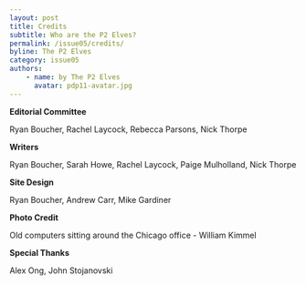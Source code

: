 ```yaml
---
layout: post
title: Credits
subtitle: Who are the P2 Elves?
permalink: /issue05/credits/
byline: The P2 Elves
category: issue05
authors:
    - name: by The P2 Elves
      avatar: pdp11-avatar.jpg
---
```

**Editorial Committee**

Ryan Boucher, Rachel Laycock, Rebecca Parsons, Nick Thorpe

**Writers**

Ryan Boucher, Sarah Howe, Rachel Laycock, Paige Mulholland, Nick Thorpe

**Site Design**

Ryan Boucher, Andrew Carr, Mike Gardiner

**Photo Credit**

Old computers sitting around the Chicago office - William Kimmel

**Special Thanks**

Alex Ong, John Stojanovski
